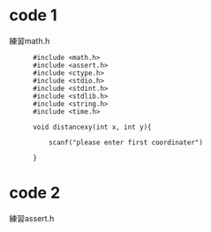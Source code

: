 # code 1
練習math.h



          #include <math.h>
          #include <assert.h>
          #include <ctype.h>
          #include <stdio.h>
          #include <stdint.h>
          #include <stdlib.h>
          #include <string.h>
          #include <time.h>
          
          void distancexy(int x, int y){
          
              scanf("please enter first coordinater")
          
          }




# code 2
練習assert.h
